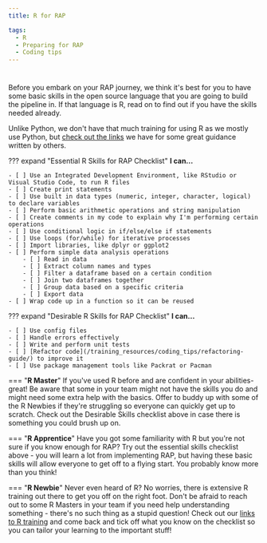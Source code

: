 ```yaml
---
title: R for RAP

tags: 
  - R
  - Preparing for RAP
  - Coding tips
---
```


#

Before you embark on your RAP journey, we think it's best for you to have some basic skills in the open source language that you are going to build the pipeline in. If that language is R, read on to find out if you have the skills needed already.

Unlike Python, we don't have that much training for using R as we mostly use Python, but [check out the links](/training_resources/R/) we have for some great guidance written by others.


??? expand "Essential R Skills for RAP Checklist"
    **I can...**

    - [ ] Use an Integrated Development Environment, like RStudio or Visual Studio Code, to run R files
    - [ ] Create print statements
    - [ ] Use built in data types (numeric, integer, character, logical) to declare variables
    - [ ] Perform basic arithmetic operations and string manipulation
    - [ ] Create comments in my code to explain why I'm performing certain operations
    - [ ] Use conditional logic in if/else/else if statements
    - [ ] Use loops (for/while) for iterative processes
    - [ ] Import libraries, like dplyr or ggplot2
    - [ ] Perform simple data analysis operations
        - [ ] Read in data
        - [ ] Extract column names and types
        - [ ] Filter a dataframe based on a certain condition
        - [ ] Join two dataframes together
        - [ ] Group data based on a specific criteria
        - [ ] Export data
    - [ ] Wrap code up in a function so it can be reused

??? expand "Desirable R Skills for RAP Checklist"
    **I can...**

    - [ ] Use config files
    - [ ] Handle errors effectively
    - [ ] Write and perform unit tests
    - [ ] [Refactor code](/training_resources/coding_tips/refactoring-guide/) to improve it
    - [ ] Use package management tools like Packrat or Pacman


=== "**R Master**" 
    If you've used R before and are confident in your abilities- great! Be aware that some in your team might not have the skills you do and might need some extra help with the basics. Offer to buddy up with some of the R Newbies if they're struggling so everyone can quickly get up to scratch. Check out the Desirable Skills checklist above in case there is something you could brush up on.

=== "**R Apprentice**"
     Have you got some familiarity with R but you're not sure if you know enough for RAP? Try out the essential skills checklist above - you will learn a lot from implementing RAP, but having these basic skills will allow everyone to get off to a flying start. You probably know more than you think!

=== "**R Newbie**"
     Never even heard of R? No worries, there is extensive R training out there to get you off on the right foot. Don't be afraid to reach out to some R Masters in your team if you need help understanding something - there's no such thing as a stupid question! Check out our [links to  R training](/training_resources/R/) and come back and tick off what you know on the checklist so you can tailor your learning to the important stuff!
